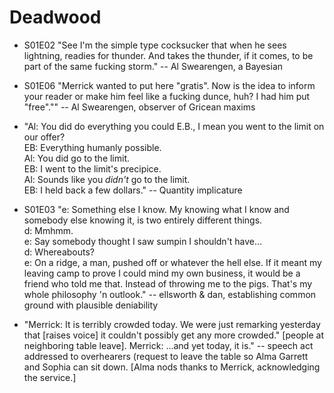 # Deadwood

- S01E02 "See I'm the simple type cocksucker that when he sees lightning, readies for thunder. And takes the thunder, if it comes, to be part of the same fucking storm." -- Al Swearengen, a Bayesian

- S01E06 "Merrick wanted to put here "gratis". Now is the idea to inform your reader or make him feel like a fucking dunce, huh? I had him put "free"."" -- Al Swearengen, observer of Gricean maxims

- "Al: You did do everything you could E.B., I mean you went to the limit on our offer?  
   EB: Everything humanly possible.  
   Al: You did go to the limit.  
   EB: I went to the limit's precipice.  
   Al: Sounds like you _didn't_ go to the limit.  
   EB: I held back a few dollars." -- Quantity implicature

- S01E03 "e: Something else I know. My knowing what I know and somebody else knowing it, is two entirely different things.  
   d: Mmhmm.  
   e: Say somebody thought I saw sumpin I shouldn't have...  
   d: Whereabouts?  
   e: On a ridge, a man, pushed off or whatever the hell else. If it meant my leaving camp to prove I could mind my own business, it would be a friend who told me that. Instead of throwing me to the pigs. That's my whole philosophy 'n outlook." -- ellsworth & dan, establishing common ground with plausible deniability

- "Merrick: It is terribly crowded today. We were just remarking yesterday that [raises voice] it couldn't possibly get any more crowded." [people at neighboring table leave]. 
   Merrick: ...and yet today, it is." -- speech act addressed to overhearers (request to leave the table so Alma Garrett and Sophia can sit down. [Alma nods thanks to Merrick, acknowledging the service.]